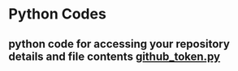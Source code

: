 # Python Codes
## python code for accessing your repository details and file contents [github_token.py](https://github.com/patilparvatih/python/)
